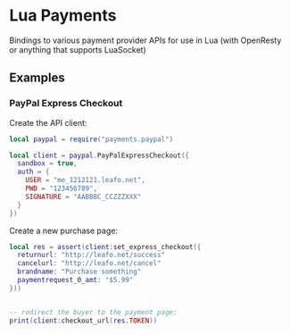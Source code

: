 # Lua Payments

Bindings to various payment provider APIs for use in Lua (with OpenResty or
anything that supports LuaSocket)


## Examples

### PayPal Express Checkout

Create the API client:

```lua
local paypal = require("payments.paypal")

local client = paypal.PayPalExpressCheckout({
  sandbox = true,
  auth = {
    USER = "me_1212121.leafo.net",
    PWD = "123456789",
    SIGNATURE = "AABBBC_CCZZZXXX"
  }
})
```

Create a new purchase page:

```lua
local res = assert(client:set_express_checkout({
  returnurl: "http://leafo.net/success"
  cancelurl: "http://leafo.net/cancel"
  brandname: "Purchase something"
  paymentrequest_0_amt: "$5.99"
}))


-- redirect the buyer to the payment page:
print(client:checkout_url(res.TOKEN))
```
